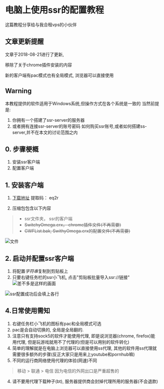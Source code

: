 # 电脑上使用ssr的配置教程
这篇教程分享给与我合租vps的小伙伴
## 文章更新提醒
文章于2018-08-21进行了更新,

移除了关于chrome插件安装的内容

新的客户端有pac模式也有全局模式, 浏览器可以直接使用

## Warning
本教程提供的软件适用于Windows系统,但操作方式在各个系统是一致的
当然前提是:
1. 你拥有一个搭建了ssr-server的服务器
2. 或者拥有连接ssr-server的账号密码
如何购买ssr账号,或者如何搭建ss-server,并不在本文的讨论范围之内

## 0. 步骤梗概
1. 安装ssr客户端
2. 配置客户端


## 1. 安装客户端
1. [下载地址](https://pan.baidu.com/s/19AzL9BB3k_o_RIVDnuWpEA)
提取码： eq2r

2. 压缩包包含以下内容
> - ssr文件夹， ssr的客户端
> - <del>SwitchyOmega.crx， chrome插件文件(不再需要)<del/>
> - <del>GWFList.bak, SwithyOmega.crx的配置文件(不再需要)</del>

![文件](https://upload-images.jianshu.io/upload_images/6813015-354a222ad293cb7c.PNG?imageMogr2/auto-orient/strip%7CimageView2/2/w/1240)


## 2. 启动并配置ssr客户端
1. 将配置*字符串*复制到剪贴板上
1. 只要右键任务栏的ssr小飞机, 点击"剪贴板批量导入ssr://链接"
![差不多是这样的画面](https://upload-images.jianshu.io/upload_images/6813015-7e6918712e607c8f.png?imageMogr2/auto-orient/strip%7CimageView2/2/w/1240)

![ssr配置成功后会填上各行](https://upload-images.jianshu.io/upload_images/6813015-0eda90a6952a0e0e.PNG?imageMogr2/auto-orient/strip%7CimageView2/2/w/1240)


## 4.日常使用需知
1. 右键任务栏小飞机的图标有pac和全局模式可选
2. pac是会自动切换的, 全局是全局翻的.
3. 注意只有支持sock5的软件才能使用代理, 即是说浏览器(chrome, firefox)能用代理, 但是玩游戏就用不了代理的(但是可以用别的软件转化)
4. 简单的理解就是在电脑上浏览器可以直接使用ss代理, 其他的软件用ss代理就需要很多额外的步骤(反正大家只是用来上youtube和pornhub嘛)
3. 不同的运行商网络使用代理的体验(网速)不同
> 移动 > 联通 > 电信
> 因为电信的外网出口是严重超售的

4. 请不要用代理下载种子(bt), 服务器提供商会封掉代理所用的服务器(不会退款)
